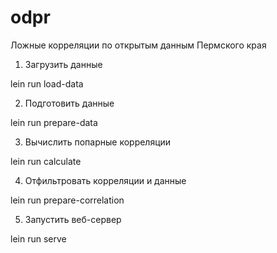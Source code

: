 odpr
====

Ложные корреляции по открытым данным Пермского края

1. Загрузить данные

lein run load-data

2. Подготовить данные

lein run prepare-data

3. Вычислить попарные корреляции

lein run calculate

4. Отфильтровать корреляции и данные

lein run prepare-correlation

5. Запустить веб-сервер

lein run serve
